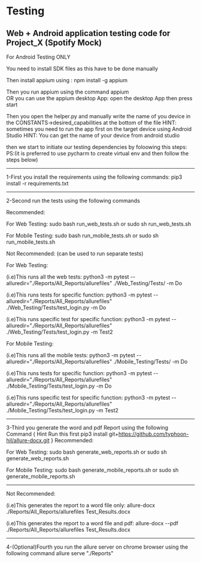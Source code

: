 # Testing

Web + Android application testing code for Project_X (Spotify Mock)
----------------------------------------------------------------------------
For Android Testing ONLY

You need to install SDK files as this have to be done manually

Then install appium using :
npm install -g appium

Then you run appium using the command
appium      
OR you can use the appium desktop App:
open the desktop App then press start 



Then you open the helper.py and manually write the name of you device in the CONSTANTS->desired_capabilities at the bottom of the file
HINT: sometimes you need to run the app first on the target device using Android Studio
HINT: You can get the name of your device from android studio

then we start to initiate our testing dependencies by foloowing this steps:
PS:(it is preferred to use pycharm to create virtual env and then follow the steps below)

----------------------------------------------------------------------------



1-First you install the requirements using the following commands:
pip3 install -r requirements.txt



----------------------------------------------------------------------------


2-Second run the tests using the following commands

Recommended:


For Web Testing:
sudo bash run_web_tests.sh
or
sudo sh run_web_tests.sh

For Mobile Testing:
sudo bash run_mobile_tests.sh
or
sudo sh run_mobile_tests.sh




Not Recommended: (can be used to run separate tests)


For Web Testing:

(i.e)This runs all the web tests:
python3 -m pytest --alluredir="./Reports/All_Reports/allurefiles" ./Web_Testing/Tests/ -m Do 

(i.e)This runs tests for specific function:
python3 -m pytest --alluredir="./Reports/All_Reports/allurefiles" ./Web_Testing/Tests/test_login.py -m Do
 
(i.e)This runs specific test for specific function:
python3 -m pytest --alluredir="./Reports/All_Reports/allurefiles" ./Web_Testing/Tests/test_login.py -m Test2




For Mobile Testing:

(i.e)This runs all the mobile tests:
python3 -m pytest --alluredir="./Reports/All_Reports/allurefiles" ./Mobile_Testing/Tests/ -m Do 

(i.e)This runs tests for specific function:
python3 -m pytest --alluredir="./Reports/All_Reports/allurefiles" ./Mobile_Testing/Tests/test_login.py -m Do
 
(i.e)This runs specific test for specific function:
python3 -m pytest --alluredir="./Reports/All_Reports/allurefiles" ./Mobile_Testing/Tests/test_login.py -m Test2

----------------------------------------------------------------------------



3-Third you generate the word and pdf Report using the following Command
{
Hint Run this first
pip3 install git+https://github.com/typhoon-hil/allure-docx.git
}
Recommended:
	
For Web Testing:
sudo bash generate_web_reports.sh
or
sudo sh generate_web_reports.sh

For Mobile Testing:
sudo bash generate_mobile_reports.sh
or
sudo sh generate_mobile_reports.sh

*****

Not Recommended:

(i.e)This generates the report to a word file only:
allure-docx  ./Reports/All_Reports/allurefiles Test_Results.docx


(i.e)This generates the report to a word file and pdf:
allure-docx --pdf ./Reports/All_Reports/allurefiles Test_Results.docx

----------------------------------------------------------------------------

4-(Optional)Fourth you run the allure server on chrome browser using the following command
allure serve "./Reports"
